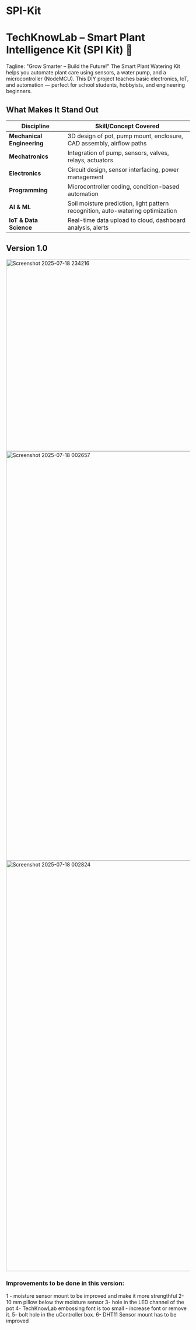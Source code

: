 # SPI-Kit
# TechKnowLab – Smart Plant Intelligence Kit (SPI Kit) 🌿

Tagline: "Grow Smarter – Build the Future!"
The Smart Plant Watering Kit helps you automate plant care using sensors, a water pump, and a microcontroller (NodeMCU). This DIY project teaches basic electronics, IoT, and automation — perfect for school students, hobbyists, and engineering beginners.


## What Makes It Stand Out
| Discipline                 | Skill/Concept Covered                                                           |
| -------------------------- | ------------------------------------------------------------------------------- |
| **Mechanical Engineering** | 3D design of pot, pump mount, enclosure, CAD assembly, airflow paths            |
| **Mechatronics**           | Integration of pump, sensors, valves, relays, actuators                         |
| **Electronics**            | Circuit design, sensor interfacing, power management                            |
| **Programming**            | Microcontroller coding, condition-based automation                              |
| **AI & ML**                | Soil moisture prediction, light pattern recognition, auto-watering optimization |
| **IoT & Data Science**     | Real-time data upload to cloud, dashboard analysis, alerts                      |


## Version 1.0
<img width="677" height="524" alt="Screenshot 2025-07-18 234216" src="https://github.com/user-attachments/assets/e4fe6de5-fe10-4cac-95a1-8760a602e069" />
<img width="1886" height="1118" alt="Screenshot 2025-07-18 002657" src="https://github.com/user-attachments/assets/3395ac0b-ee59-47a3-b733-8c5e04135485" />
<img width="1908" height="1121" alt="Screenshot 2025-07-18 002824" src="https://github.com/user-attachments/assets/be62b2c0-282e-4d70-b782-c6fea214380e" />

### Improvements to be done in this version:
1 - moisture sensor mount to be improved and make it more strengthful
2- 10 mm pillow below thw moisture sensor
3- hole in the LED channel of the pot
4- TechKnowLab embossing font is too small - increase font or remove it.
5- bolt hole in the uController box.
6- DHT11 Sensor mount has to be improved
